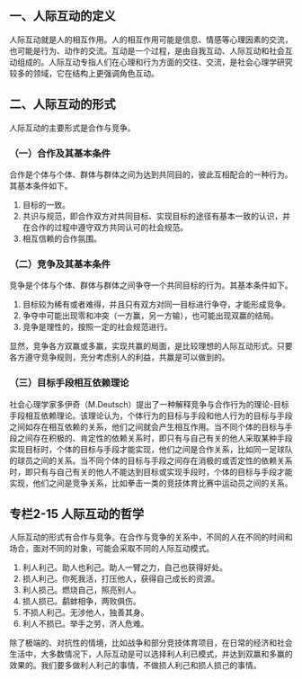 
## 一、人际互动的定义

人际互动就是人的相互作用。人的相互作用可能是信息、情感等心理因素的交流，也可能是行为、动作的交流。互动是一个过程，是由自我互动、人际互动和社会互动组成的。人际互动专指人们在心理和行为方面的交往、交流，是社会心理学研究较多的领域，它在结构上更强调角色互动。

## 二、人际互动的形式

人际互动的主要形式是合作与竞争。

### （一）合作及其基本条件

合作是个体与个体、群体与群体之间为达到共同目的，彼此互相配合的一种行为。其基本条件如下。

1. 目标的一致。
2. 共识与规范，即合作双方对共同目标、实现目标的途径有基本一致的认识，并在合作的过程中遵守双方共同认可的社会规范。
3. 相互信赖的合作氛围。

### （二）竞争及其基本条件

竞争是个体与个体、群体与群体之间争夺一个共同目标的行为。其基本条件如下。

1. 目标较为稀有或者难得，并且只有双方对同一目标进行争夺，才能形成竞争。
2. 争夺中可能出现零和冲突（一方赢，另一方输），也可能出现双赢的结局。
3. 竞争是理性的，按照一定的社会规范进行。

显然，竞争各方双赢或多赢，实现共赢的局面，是比较理想的人际互动形式。只要各方遵守竞争规则，充分考虑别人的利益，共赢是可以做到的。 

### （三）目标手段相互依赖理论

社会心理学家多伊奇（M.Deutsch）提出了一种解释竞争与合作行为的理论-目标手段相互依赖理论。该理论认为，个体行为的目标与手段和他人行为的目标与手段之间如存在相互依赖的关系，他们之间就会产生相互作用。当不同个体的目标与手段之间存在积极的、肯定性的依赖关系时，即只有与自己有关的他人采取某种手段实现目标时，个体的目标与手段才能实现，他们之间是合作关系，比如同一足球队的球员之间的关系。当不同个体的目标与手段之间存在消极的或否定性的依赖关系时，即只有与自己有关的他人不能达到目标或实现手段时，个体的目标与手段才能实现，他们之间是竞争关系，比如拳击一类的竞技体育比赛中运动员之间的关系。

<div class="specialColumn">

## 专栏2-15 人际互动的哲学

人际互动的形式有合作与竞争。在合作与竞争的关系中，不同的人在不同的时间和场合，面对不同的对象，可能会采取不同的人际互动模式。

1. 利人利己。助人也利己。助人一臂之力，自己也获得好处。
2. 损人利己。你死我活，打压他人，获得自己成长的资源。
3. 利人损己。燃烧自己，照亮别人。
4. 损人损已。鹬蚌相争，两败俱伤。
5. 不损人利己。无涉他人，独善其身。
6. 利人不损已。举手之劳，济人危难。

除了极端的、对抗性的情境，比如战争和部分竞技体育项目，在日常的经济和社会生活中，大多数情况下，人际互动是可以选择利人利已模式，并达到双赢和多赢的效果的。我们要多做利人利己的事情，不做损人利己和损人损己的事情。

</div>
